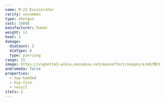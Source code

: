 ```yaml
---
name: M-22 Eviscerator
rarity: uncommon
type: shotgun
cost: 19000
manufacturer: human
weight: 11
heat: 3
damage:
  dieCount: 2
  dieType: 8
  type: piercing
range: 15
image: https://vignette3.wikia.nocookie.net/masseffect/images/e/e0/ME3_Eviscerator_Shotgun.png/revision/latest?cb=20120317200519
andromeda: false
properties:
  - two-handed
  - hip-fire
  - recoil
slots: 2
---
```

